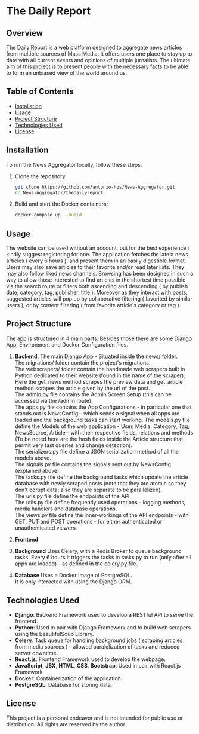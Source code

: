 # The Daily Report 

## Overview
The Daily Report is a web platform designed to aggregate news articles from multiple sources of Mass Media.
It offers users one place to stay up to date with all current events and opinions of multiple jurnalists.
The ultimate aim of this project is to present people with the necessary facts to be able to form an unbiased view of the world around us.

## Table of Contents
- [Installation](#installation)
- [Usage](#usage)
- [Project Structure](#project-structure)
- [Technologies Used](#technologies-used)
- [License](#license)

## Installation
To run the News Aggregator locally, follow these steps:

1. Clone the repository:
    ```sh
    git clone https://github.com/antonio-hus/News-Aggregator.git
    cd News-Aggregator/thedailyreport
    ```

2. Build and start the Docker containers:
    ```sh
    docker-compose up --build
    ```


## Usage
The website can be used without an account, but for the best experience i kindly suggest registering for one.
The application fetches the latest news articles ( every 6 hours ), and present them in an easily digestible format.
Users may also save articles to their favorite and/or read later lists. They may also follow liked news channels.
Browsing has been designed in such a way to allow those interested to find articles in the shortest time possible via 
the search route or filters both ascending and descending ( by publish date, category, tag, publisher, title ).
Moreover as they interact with posts, suggested articles will pop up by collaborative filtering ( favorited by similar users ),
or by content filtering ( from favorite article's category or tag ).

## Project Structure
The app is structured in 4 main parts.
Besides those there are some Django App, Environment and Docker Configuration files.

1. **Backend**:
The main Django App - Situated inside the news/ folder.  
The migrations/ folder contain the project's migrations.  
The webscrapers/ folder contain the handmade web scrapers built in Python dedicated to their website (found in the name of the scraper). Here the get_news method scrapes the preview data and get_article method
scrapes the article given by the url of the post.  
The admin.py file contains the Admin Screen Setup (this can be accessed via the /admin route).  
The apps.py file contains the App Configurations - in particular one that stands out is NewsConfig - which sends a signal when all apps are loaded and the background tasks can start working.
The models.py file define the Models of the web application - User, Media, Category, Tag, NewsSource, Article - with their respective fields, relations and methods (To be noted here are the hash fields
inside the Article structure that permit very fast queries and change detection).  
The serializers.py file define a JSON serialization method of all the models above.  
The signals.py file contains the signals sent out by NewsConfig (explained above).  
The tasks.py file define the background tasks which update the article database with newly scraped posts (note that they are atomic so they don't corupt data; also they are separate to be parallelized).  
The urls.py file define the endpoints of the API.  
The utils.py file define frequently used operations - logging methods, media handlers and database operations.  
The views.py file define the inner-workings of the API endpoints - with GET, PUT and POST operations - for either authenticated or unauthenticated viewers.  
   
2. **Frontend**

   
3. **Background**
Uses Celery, with a Redis Broker to queue background tasks.
Every 6 hours it triggers the tasks in tasks.py to run (only after all apps are loaded) - as defined in the celery.py file.
   
4. **Database**
Uses a Docker Image of PostgreSQL.  
It is only interacted with using the Django ORM.

## Technologies Used
- **Django**: Backend Framework used to develop a RESTful API to serve the frontend.
- **Python**: Used in pair with Django Framework and to build web scrapers using the BeautifulSoup Library.
- **Celery**: Task queue for handling background jobs ( scraping articles from media sources ) - allowed paralelization of tasks and reduced server downtime.
- **React.js**: Frontend Framework used to develop the webpage.
- **JavaScript**, **JSX**, **HTML**, **CSS**, **Bootstrap**: Used in pair with React.js Framework
- **Docker**: Containerization of the application.
- **PostgreSQL**: Database for storing data.

## License
This project is a personal endeavor and is not intended for public use or distribution. All rights are reserved by the author.

